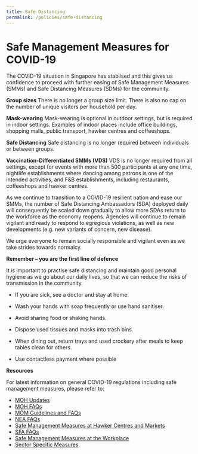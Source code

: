 ```yaml
---
title: Safe Distancing
permalink: /policies/safe-distancing
---
```


# Safe Management Measures for COVID-19

The COVID-19 situation in Singapore has stablised and this gives us confidence to proceed with further easing of Safe Management Measures (SMMs) and Safe Distancing Measures (SDMs) for the community. 

**Group sizes** There is no longer a group size limit. There is also no cap on the number of unique visitors per household per day.

**Mask-wearing** Mask-wearing is optional in outdoor settings, but is required in indoor settings. Examples of indoor places include office buildings, shopping malls, public transport, hawker centres and coffeeshops. 

**Safe Distancing** Safe distancing is no longer required between individuals or between groups. 

**Vaccination-Differentiated SMMs (VDS)** VDS is no longer required from all settings, except for events with more than 500 participants at any one time, nightlife establishments where dancing among patrons is one of the intended activities, and F&B establishments, including restaurants, coffeeshops and hawker centres. 

As we continue to transition to a COVID-19 resilient nation and ease our SMMs, the number of Safe Distancing Ambassadors (SDA) deployed daily will consequently be scaled down gradually to allow more SDAs return to the workforce as the economy reopens. Agencies will continue to remain vigilant and ready to respond to egregious violations, as well as new developments (e.g. new variants of concern, new disease). 

We urge everyone to remain socially responsible and vigilant even as we take strides towards normalcy.


**Remember – you are the first line of defence**

It is important to practise safe distancing and maintain good personal hygiene as we go about our daily lives, so that we can reduce the risks of transmission in the community.

- If you are sick, see a doctor and stay at home.

- Wash your hands with soap frequently or use hand sanitiser.

- Avoid sharing food or shaking hands.

- Dispose used tissues and masks into trash bins.

- When dining out, return trays and used crockery after meals to keep tables clean for others.

- Use contactless payment where possible


**Resources**

For latest information on general COVID-19 regulations including safe management measures, please refer to:

- [MOH Updates](https://www.moh.gov.sg/covid-19)
- [MOH FAQs](https://www.moh.gov.sg/covid-19/faqs)
- [MOM Guidelines and FAQs](https://www.mom.gov.sg/covid-19/frequently-asked-questions)
- [NEA FAQs](https://www.nea.gov.sg/our-services/public-cleanliness/environmental-cleaning-guidelines/safe-management-measures/frequently-asked-questions)
- [Safe Management Measures at Hawker Centres and Markets]([https://www.nea.gov.sg/our-services/public-cleanliness/environmental-cleaning-guidelines/safe-management-measures/safe-distancing-at-hawker-centres-and-markets)
- [SFA FAQs](https://www.sfa.gov.sg/covid-19/SDM)
- [Safe Management Measures at the Workplace](https://www.mom.gov.sg/covid-19/requirements-for-safe-management-measures)
- [Sector Specific Measures](https://www.gobusiness.gov.sg/safemanagement/sector/)
